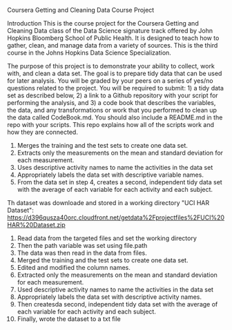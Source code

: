 Coursera Getting and Cleaning Data Course Project 

Introduction
This is the course project for the Coursera Getting and Cleaning Data class of the Data Science signature track offered by John Hopkins Bloomberg School of Public Health.  It is designed to teach how to gather, clean, and manage data from a variety of sources. This is the third course in the Johns Hopkins Data Science Specialization. 

The purpose of this project is to demonstrate your ability to collect, work with, 
and clean a data set. The goal is to prepare tidy data that can be used for later analysis. 
You will be graded by your peers on a series of yes/no questions related to the project. 
You will be required to submit: 
     1) a tidy data set as described below, 
     2) a link to a Github repository with your script for performing the analysis, and 
     3) a code book that describes the variables, the data, and any transformations or work that you performed to clean up the data called CodeBook.md. 
You should also include a README.md in the repo with your scripts. This repo explains how all of the scripts work and how they are connected.

1. Merges the training and the test sets to create one data set.
2. Extracts only the measurements on the mean and standard deviation for each measurement. 
3. Uses descriptive activity names to name the activities in the data set
4. Appropriately labels the data set with descriptive variable names. 
5. From the data set in step 4, creates a second, independent tidy data set 
   with the average of each variable for each activity and each subject.

Th dataset was downloade and stored in a working directory "UCI HAR Dataset":    
https://d396qusza40orc.cloudfront.net/getdata%2Fprojectfiles%2FUCI%20HAR%20Dataset.zip  

1. Read data from the targeted files and set the working directory
2.  Then the path variable was set using file.path 
3. The data was then read in the data from files.
4. Merged the training and the test sets to create one data set. 
5. Edited and modified the column names. 
6. Extracted only the measurements on the mean and standard deviation for each measurement. 
7. Used descriptive activity names to name the activities in the data set
8. Appropriately labels the data set with descriptive activity names. 
9. Then createsda second, independent tidy data set with the average of each variable for each activity and each subject. 
10. Finally, wrote the dataset to a txt file 
